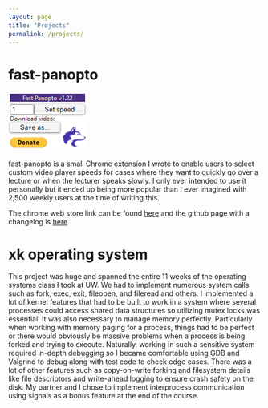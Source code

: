 ```yaml
---
layout: page
title: "Projects"
permalink: /projects/
---
```

# fast-panopto
![fast-panopto layout](/images/fast-panopto.png)
<br>
<br>
fast-panopto is a small Chrome extension I wrote to enable users to select custom video player speeds for cases where they want to quickly go over a lecture or when the lecturer speaks slowly.
I only ever intended to use it personally but it ended up being more popular than I ever imagined with 2,500 weekly users at the time of writing this.

The chrome web store link can be found [here](https://chrome.google.com/webstore/detail/fast-panopto/bginlheikaacjjdajifcbakcmfcgmefh?hl=en) and the github page with a changelog is [here](https://github.com/relliko/fast-panopto).

# xk operating system
This project was huge and spanned the entire 11 weeks of the operating systems class I took at UW. We had to implement numerous system calls such as fork, exec, exit, fileopen, and fileread and others. I implemented a lot of kernel features that had to be built to work in a system where several processes could access shared data structures so utilizing mutex locks was essential. It was also necessary to manage memory perfectly. Particularly when working with memory paging for a process, things had to be perfect or there would obviously be massive problems when a process is being forked and trying to execute. Naturally, working in such a sensitive system required in-depth debugging so I became comfortable using GDB and Valgrind to debug along with test code to check edge cases. There was a lot of other features such as copy-on-write forking and filesystem details like file descriptors and write-ahead logging to ensure crash safety on the disk. My partner and I chose to implement interprocess communication using signals as a bonus feature at the end of the course. 